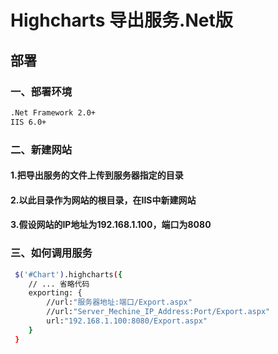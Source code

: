 # Highcharts 导出服务.Net版

## 部署
### 一、部署环境
```sh
.Net Framework 2.0+
IIS 6.0+
```
### 二、新建网站
#### 1.把导出服务的文件上传到服务器指定的目录
#### 2.以此目录作为网站的根目录，在IIS中新建网站
#### 3.假设网站的IP地址为192.168.1.100，端口为8080
### 三、如何调用服务
```sh
 $('#Chart').highcharts({
    // ... 省略代码
    exporting: {
        //url:"服务器地址:端口/Export.aspx"
        //url:"Server_Mechine_IP_Address:Port/Export.aspx"
        url:"192.168.1.100:8080/Export.aspx"
    }
 }
```
